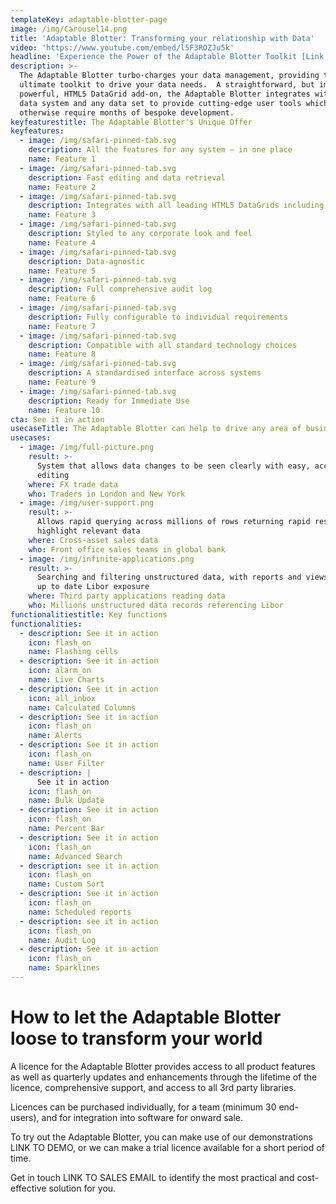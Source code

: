 ```yaml
---
templateKey: adaptable-blotter-page
image: /img/Carousel14.png
title: 'Adaptable Blotter: Transforming your relationship with Data'
video: 'https://www.youtube.com/embed/l5F3ROZJu5k'
headline: 'Experience the Power of the Adaptable Blotter Toolkit [Link to demo site]'
description: >-
  The Adaptable Blotter turbo-charges your data management, providing the
  ultimate toolkit to drive your data needs.  A straightforward, but immensely
  powerful, HTML5 DataGrid add-on, the Adaptable Blotter integrates with any
  data system and any data set to provide cutting-edge user tools which
  otherwise require months of bespoke development.
keyfeaturestitle: The Adaptable Blotter's Unique Offer
keyfeatures:
  - image: /img/safari-pinned-tab.svg
    description: All the features for any system – in one place
    name: Feature 1
  - image: /img/safari-pinned-tab.svg
    description: Fast editing and data retrieval
    name: Feature 2
  - image: /img/safari-pinned-tab.svg
    description: Integrates with all leading HTML5 DataGrids including ag-Grid
    name: Feature 3
  - image: /img/safari-pinned-tab.svg
    description: Styled to any corporate look and feel
    name: Feature 4
  - image: /img/safari-pinned-tab.svg
    description: Data-agnostic
    name: Feature 5
  - image: /img/safari-pinned-tab.svg
    description: Full comprehensive audit log
    name: Feature 6
  - image: /img/safari-pinned-tab.svg
    description: Fully configurable to individual requirements
    name: Feature 7
  - image: /img/safari-pinned-tab.svg
    description: Compatible with all standard technology choices
    name: Feature 8
  - image: /img/safari-pinned-tab.svg
    description: A standardised interface across systems
    name: Feature 9
  - image: /img/safari-pinned-tab.svg
    description: Ready for Immediate Use
    name: Feature 10
cta: See it in action
usecaseTitle: The Adaptable Blotter can help to drive any area of business
usecases:
  - image: /img/full-picture.png
    result: >-
      System that allows data changes to be seen clearly with easy, accurate
      editing
    where: FX trade data
    who: Traders in London and New York
  - image: /img/user-support.png
    result: >-
      Allows rapid querying across millions of rows returning rapid results to
      highlight relevant data
    where: Cross-asset sales data
    who: Front office sales teams in global bank
  - image: /img/infinite-applications.png
    result: >-
      Searching and filtering unstructured data, with reports and views to show
      up to date Libor exposure
    where: Third party applications reading data
    who: Millions unstructured data records referencing Libor
functionalitiestitle: Key functions
functionalities:
  - description: See it in action
    icon: flash_on
    name: Flashing cells
  - description: See it in action
    icon: alarm_on
    name: Live Charts
  - description: See it in action
    icon: all_inbox
    name: Calculated Columns
  - description: See it in action
    icon: flash_on
    name: Alerts
  - description: See it in action
    icon: flash_on
    name: User Filter
  - description: |
      See it in action
    icon: flash_on
    name: Bulk Update
  - description: See it in action
    icon: flash_on
    name: Percent Bar
  - description: See it in action
    icon: flash_on
    name: Advanced Search
  - description: see it in action
    icon: flash_on
    name: Custom Sort
  - description: See it in action
    icon: flash_on
    name: Scheduled reports
  - description: see it in action
    icon: flash_on
    name: Audit Log
  - description: See it in action
    icon: flash_on
    name: Sparklines
---
```


# How to let the Adaptable Blotter loose to transform your world

A licence for the Adaptable Blotter provides access to all product features as well as quarterly updates and enhancements through the lifetime of the licence, comprehensive support, and access to all 3rd party libraries.

Licences can be purchased individually, for a team (minimum 30 end-users), and for integration into software for onward sale.

To try out the Adaptable Blotter, you can make use of our demonstrations LINK TO DEMO, or we can make a trial licence available for a short period of time.

Get in touch LINK TO SALES EMAIL to identify the most practical and cost-effective solution for you.

###
